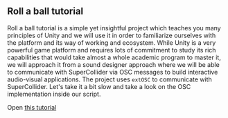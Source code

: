 ## Roll a ball tutorial
Roll a ball tutorial is a simple yet insightful project which teaches
you many principles of Unity and we will use it in order to familiarize
ourselves with the platform and its way of working and ecosystem. While
Unity is a very powerful game platform and requires lots of commitment
to study its rich capabilities that would take almost a whole academic
program to master it, we will approach it from a sound designer approach
where we will be able to communicate with SuperCollider via
OSC messages to build interactive audio-visual applications. The project uses `extOSC` to communicate with SuperCollider.
Let's take it a bit slow and take a look on the OSC implementation inside our script.

Open [this tutorial](./Unity-SuperCollider.md)
